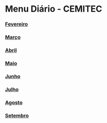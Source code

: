 # Menu Diário - CEMITEC

### [Fevereiro](./fevereiro.md)

### [Março](./marco.md)

### [Abril](./abril.md)

### [Maio](./maio.md)

### [Junho](./junho.md)

### [Julho](./julho.md)

### [Agosto](./agosto.md)

### [Setembro](./setembro.md)
